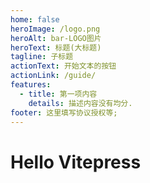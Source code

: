 ```yaml
---
home: false
heroImage: /logo.png
heroAlt: bar-LOGO图片
heroText: 标题(大标题)
tagline: 子标题
actionText: 开始文本的按钮
actionLink: /guide/
features:
  - title: 第一项内容
    details: 描述内容没有均分.
footer: 这里填写协议授权等;
---
```




# Hello Vitepress
